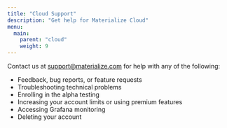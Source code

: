 ```yaml
---
title: "Cloud Support"
description: "Get help for Materialize Cloud"
menu:
  main:
    parent: "cloud"
    weight: 9
---
```


Contact us at <a href="mailto:support@materialize.com">support@materialize.com</a> for help with any of the following:

* Feedback, bug reports, or feature requests
* Troubleshooting technical problems
* Enrolling in the alpha testing
* Increasing your account limits or using premium features
* Accessing Grafana monitoring
* Deleting your account
